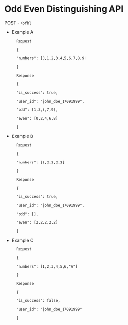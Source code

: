 
# Odd Even Distinguishing API

  

POST - `/bfhl`

* Example A

  

		Request

		{

		"numbers": [0,1,2,3,4,5,6,7,8,9]

		}
	
		Response

		{

		"is_success": true,

		"user_id": "john_doe_17091999",

		"odd": [1,3,5,7,9],

		"even": [0,2,4,6,8]

		}

* Example B

		Request

		{

		"numbers": [2,2,2,2,2]

		}

		Response

		{

		"is_success": true,

		"user_id": "john_doe_17091999",

		"odd": [],

		"even": [2,2,2,2,2]

		}

* Example C

		Request

		{

		"numbers": [1,2,3,4,5,6,"A"]

		}

		Response

		{

		"is_success": false,

		"user_id": "john_doe_17091999"

		}